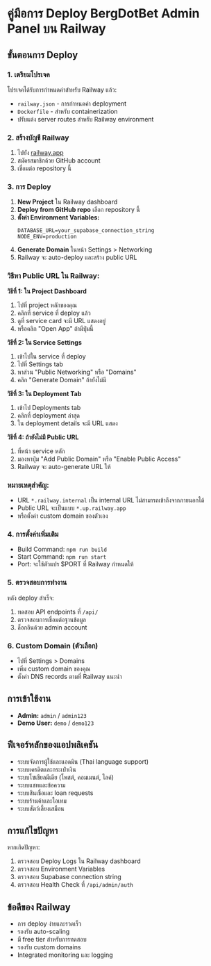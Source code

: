 # คู่มือการ Deploy BergDotBet Admin Panel บน Railway

## ขั้นตอนการ Deploy

### 1. เตรียมโปรเจค
โปรเจคได้รับการกำหนดค่าสำหรับ Railway แล้ว:
- `railway.json` - การกำหนดค่า deployment
- `Dockerfile` - สำหรับ containerization
- ปรับแต่ง server routes สำหรับ Railway environment

### 2. สร้างบัญชี Railway
1. ไปยัง [railway.app](https://railway.app)
2. สมัครสมาชิกด้วย GitHub account
3. เชื่อมต่อ repository นี้

### 3. การ Deploy
1. **New Project** ใน Railway dashboard
2. **Deploy from GitHub repo** เลือก repository นี้
3. **ตั้งค่า Environment Variables:**
   ```
   DATABASE_URL=your_supabase_connection_string
   NODE_ENV=production
   ```
4. **Generate Domain** ในหน้า Settings > Networking
5. Railway จะ auto-deploy และสร้าง public URL

### วิธีหา Public URL ใน Railway:

**วิธีที่ 1: ใน Project Dashboard**
1. ไปที่ project หลักของคุณ
2. คลิกที่ service ที่ deploy แล้ว
3. ดูที่ service card จะมี URL แสดงอยู่
4. หรือคลิก "Open App" ถ้ามีปุ่มนี้

**วิธีที่ 2: ใน Service Settings**
1. เข้าไปใน service ที่ deploy
2. ไปที่ Settings tab
3. หาส่วน "Public Networking" หรือ "Domains"
4. คลิก "Generate Domain" ถ้ายังไม่มี

**วิธีที่ 3: ใน Deployment Tab**
1. เข้าไป Deployments tab
2. คลิกที่ deployment ล่าสุด
3. ใน deployment details จะมี URL แสดง

**วิธีที่ 4: ถ้ายังไม่มี Public URL**
1. ที่หน้า service หลัก
2. มองหาปุ่ม "Add Public Domain" หรือ "Enable Public Access"
3. Railway จะ auto-generate URL ให้

### หมายเหตุสำคัญ:
- URL `*.railway.internal` เป็น internal URL ไม่สามารถเข้าถึงจากภายนอกได้
- Public URL จะเป็นแบบ `*.up.railway.app`
- หรือตั้งค่า custom domain ของตัวเอง

### 4. การตั้งค่าเพิ่มเติม
- Build Command: `npm run build`
- Start Command: `npm run start`
- Port: จะใช้ตัวแปร $PORT ที่ Railway กำหนดให้

### 5. ตรวจสอบการทำงาน
หลัง deploy สำเร็จ:
1. ทดสอบ API endpoints ที่ `/api/`
2. ตรวจสอบการเชื่อมต่อฐานข้อมูล
3. ล็อกอินด้วย admin account

### 6. Custom Domain (ตัวเลือก)
- ไปที่ Settings > Domains
- เพิ่ม custom domain ของคุณ
- ตั้งค่า DNS records ตามที่ Railway แนะนำ

## การเข้าใช้งาน
- **Admin:** `admin` / `admin123`
- **Demo User:** `demo` / `demo123`

## ฟีเจอร์หลักของแอปพลิเคชัน
- ระบบจัดการผู้ใช้และแอดมิน (Thai language support)
- ระบบเครดิตและกระเป๋าเงิน
- ระบบโซเชียลมีเดีย (โพสต์, คอมเมนต์, ไลค์)
- ระบบแชทและข้อความ
- ระบบสินเชื่อและ loan requests
- ระบบร้านค้าและไอเทม
- ระบบสัตว์เลี้ยงเสมือน

## การแก้ไขปัญหา
หากเกิดปัญหา:
1. ตรวจสอบ Deploy Logs ใน Railway dashboard
2. ตรวจสอบ Environment Variables
3. ตรวจสอบ Supabase connection string
4. ตรวจสอบ Health Check ที่ `/api/admin/auth`

## ข้อดีของ Railway
- การ deploy ง่ายและรวดเร็ว
- รองรับ auto-scaling
- มี free tier สำหรับการทดสอบ
- รองรับ custom domains
- Integrated monitoring และ logging